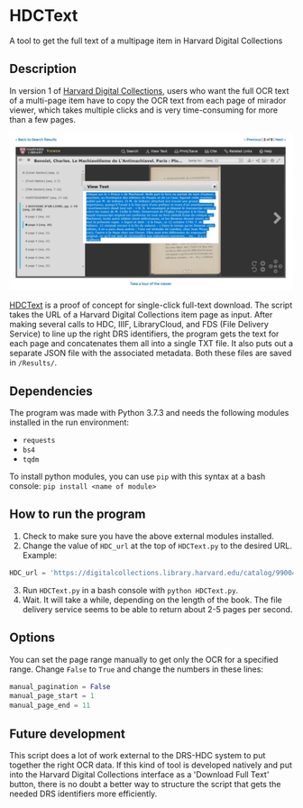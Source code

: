 # HDCText
A tool to get the full text of a multipage item in Harvard Digital Collections

## Description
In version 1 of [Harvard Digital Collections](https://library.harvard.edu/digital-collections), users who want the full OCR text of a multi-page item have to copy the OCR text from each page of mirador viewer, which takes multiple clicks and is very time-consuming for more than a few pages.

![alt text][copy-paste-mirador]

[HDCText](https://github.com/joemull/HDCText) is a proof of concept for single-click full-text download. The script takes the URL of a Harvard Digital Collections item page as input. After making several calls to HDC, IIIF, LibraryCloud, and FDS (File Delivery Service) to line up the right DRS identifiers, the program gets the text for each page and concatenates them all into a single TXT file. It also puts out a separate JSON file with the associated metadata. Both these files are saved in `/Results/`.

## Dependencies
The program was made with Python 3.7.3 and needs the following modules installed in the run environment:
- `requests`
- `bs4`
- `tqdm`

To install python modules, you can use `pip` with this syntax at a bash console: `pip install <name of module>`

## How to run the program
1. Check to make sure you have the above external modules installed.
2. Change the value of `HDC_url` at the top of `HDCText.py` to the desired URL. Example:

```py
HDC_url = 'https://digitalcollections.library.harvard.edu/catalog/990043816950203941'
```

3. Run `HDCText.py` in a bash console with `python HDCText.py`.
4. Wait. It will take a while, depending on the length of the book. The file delivery service seems to be able to return about 2-5 pages per second.

## Options
You can set the page range manually to get only the OCR for a specified range. Change `False` to `True` and change the numbers in these lines:
```py
manual_pagination = False
manual_page_start = 1
manual_page_end = 11
```

## Future development
This script does a lot of work external to the DRS-HDC system to put together the right OCR data. If this kind of tool is developed natively and put into the Harvard Digital Collections interface as a 'Download Full Text' button, there is no doubt a better way to structure the script that gets the needed DRS identifiers more efficiently.

<!-- Images -->
[copy-paste-mirador]: images/copy-paste-mirador.JPG "The user experience of downloading character-recognized text for each page"
